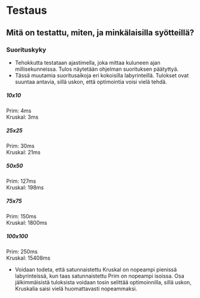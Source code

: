 # Testaus  

## Mitä on testattu, miten, ja minkälaisilla syötteillä?  
### Suorituskyky   
* Tehokkutta testataan ajastimella, joka mittaa kuluneen ajan millisekunneissa. Tulos näytetään ohjelman suorituksen päätyttyä.  
* Tässä muutamia suoritusaikoja eri kokoisilla labyrinteillä. Tulokset ovat suuntaa antavia, sillä uskon, että optimointia voisi vielä tehdä.  
##### 10x10  
Prim: 4ms  
Kruskal: 3ms  

##### 25x25  
Prim: 30ms      
Kruskal: 21ms       

##### 50x50
Prim: 127ms    
Kruskal: 198ms     

##### 75x75  
Prim: 150ms  
Kruskal: 1800ms  

##### 100x100  
Prim: 250ms    
Kruskal: 15408ms  

* Voidaan todeta, että satunnaistettu Kruskal on nopeampi pienissä labyrinteissä, kun taas satunnaistettu Prim on nopeampi isoissa. Osa jälkimmäisistä tuloksista voidaan tosin selittää optimoinnilla, sillä uskon, Kruskalia saisi vielä huomattavasti nopeammaksi.  
